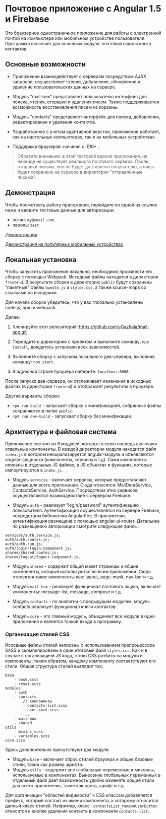 # Почтовое приложение с Angular 1.5 и Firebase

Это браузерное одностраничное приложение для работы с электронной почтой на компьютере или мобильном устройстве пользователя.
Программа включает два основных модуля: почтовый ящик и книга контактов.

## Основные возможности

- Приложение взаимодействует с сервером посредством AJAX запросов, осуществляет чтение, добавление, обновление и удаление пользовательских данных на сервере.

- Модуль "mail-box" представляет пользователю интерфейс для поиска, чтения, отправки и удаления писем. Также поддерживается возможность восстановления писем из корзины.

- Модуль "contacts" представляет интерфейс для поиска, добавления, редактирования и удаления контактов.

- Разработанное с учетом адаптивной верстки, приложение работает, как на настольных компьютерах, так и на мобильных устройствах.

- Поддержка браузеров: начиная с IE10+ .

> Обратите внимание: в этой тестовой версии приложения, на бекенде не существует реального почтового сервера. После отправки письма, оно не будет доставлено получателю, а лишь будет сохранено на сервере в директории "отправленные письма".

## Демонстрация

Чтобы посмотреть работу приложения, перейдите по одной из ссылок ниже и введите тестовые данные для авторизации:

- логин: `my@email.com`
- пароль: `test`

[Демонстрация](http://ygazhala.github.io/mail-app "Прямая ссылка")

[Демонстрация на популярных мобильных устройствах](http://www.responsinator.com/?url=http%3A%2F%2Fygazhala.github.io%2Fmail-app "Открыть с использованием сервиса responsinator.com")

## Локальная установка

Чтобы запустить приложение локально, необходимо произвести его сборку с помощью Webpack. Исходные файлы находятся в директории `frontend`. В результате сборки в директорию `public` будут сохранены "пакетные" файлы `bundle.js` и `styles.css`, а также source-maps со ссылками на исходники. 

Для начала сборки убедитесь, что у вас глобально установлены: node.js, npm и webpack.

Далее:

1. Клонируйте этот репозиторий: https://github.com/yGazhala/mail-app.git

2. Перейдите в директорию с проектом и выполните команду: `npm install`, дождитесь установки всех зависимостей.

3. Выполните сборку с запуском локального дев-сервера, выполнив команду: `npm start`.

4. В адресной строке браузера наберите: `localhost:8080`.

После запуска дев-сервера, он отслеживает изменения в исходных файлах (в директории `frontend`) и отображает результаты в браузере.

Другие варианты сборки:
- `npm run build` - запускает сборку с минификацией, собранные файлы сохраняются в папке `public`.
- `npm run dev-build` - запускает сборку без минификации.

## Архитектура и файловая система

Приложение состоит из 6 модулей, которые в свою очередь включают отдельные компоненты. В каждой директории модуля находится файл `index.js` в котором инициализируется angular-модуль и объявляются angular-сущности (компоненты, сервисы и т.д). Сами компоненты описаны в отдельных JS файлах, в JS объектах и функциях, которые импортируются в `index.js`.

- Модуль `services` - включает сервисы, которые предоставляют данные для всего приложения. Сюда относятся: MailDataService, ContactsService, AuthService. Посредством этих сервисов осуществляются взаимодействие с сервером Firebase.

- Модуль `auth` - реализует "login/password" аутентификацию пользователя. Аутентификация осуществляется на сервере Firebase, посредством библиотеки AngularFire. В приложении, аутентификация размещена с помощью angular-ui-router. Детальнее по размещению авторизации смотрите следующие файлы:
```
services/auth.service.js;
auth/auth.routes.js;
auth/auth.run.js;
auth/login/login.component.js;
shared/shared.routes.js;
shared/logout/logout.component.js.
```

- Модуль `shared` - содержит общий макет страницы и общие компоненты, которые используются во всем приложении. Сюда относятся такие компоненты как: layout, page-mask, nav-bar и т.д.

- Модуль `mail-box` - реализует функционал почтового ящика, включает компоненты: message-list, message, compose и т.д.

- Модуль `contacts` - по аналогии с предыдущим модулем, модуль contacts реализует функционал книги контактов.

- Модуль `core` - это главный модуль, объединяет все модули в одно приложения и является точкой входа в программу.

### Организация стилей CSS

Исходные файлы стилей написаны с использованием препроцессора SASS и скомпилированы в один итоговый файл `styles.css`.
Как и в случае с организацией JS кода, стили CSS разбиты на модули и компоненты, таким образом, каждому компоненту соответствуют его стили.
Общая структура стилей выглядит так:
```
base
	- base.scss
	- reset.scss
modules
	- auth
	- contacts
		// компоненты
		- contacts-list.scss
		- user-card.scss
		...
	- mail-box
	- shared
utils
	- mixins.scss
	- variables.scss
core.scss
```

Здесь дополнительно присутствуют два модуля:
- Модуль `base` - включает сброс стилей браузера и общие базовые стили, такие как размер шрифта.
- Модуль `utils` - содержит все глобальные переменные и миксины, используемые в компонентах. Вынесение глобальных переменных в отдельный файл дает возможность удобно изменять общие стили для всего приложения, такие как цвета, шрифт и т.д. 

Для организации "областей видимости" к CSS классам добавляется префикс, который состоит из имени компонента, к которому относится данный класс стилей.
Например, класс `.contactsList_removeUserButton` относится к кнопке удаления контакта в компоненте `contacts-list`.
